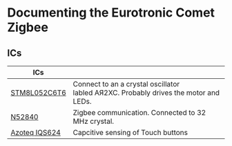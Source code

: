 # Documenting the Eurotronic Comet Zigbee

## ICs

| ICs                                                                                    |                                                                                      |
| -------------------------------------------------------------------------------------- | ------------------------------------------------------------------------------------ |
| [STM8L052C6T6](https://www.st.com/en/microcontrollers-microprocessors/stm8l052c6.html) | Connect to an a crystal oscillator labled AЯ2XC. Probably drives the motor and LEDs. |
| [N52840](https://www.nordicsemi.com/products/nrf52840)                                 | Zigbee communication. Connected to 32 MHz crystal.                                   |
| [Azoteq IQS624](https://www.azoteq.com/product/iqs624/)                                | Capcitive sensing of Touch buttons                                                   |


